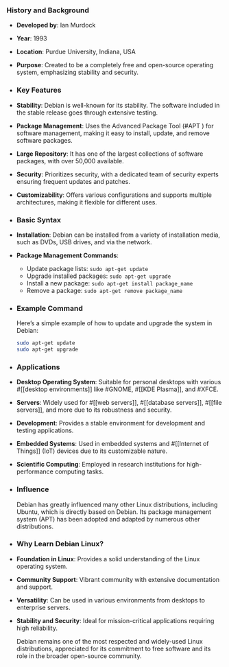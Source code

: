 ### **History and Background**
- **Developed by**: Ian Murdock
- **Year**: 1993
- **Location**: Purdue University, Indiana, USA
- **Purpose**: Created to be a completely free and open-source operating system, emphasizing stability and security.
- ### **Key Features**
- **Stability**: Debian is well-known for its stability. The software included in the stable release goes through extensive testing.
- **Package Management**: Uses the Advanced Package Tool (#APT ) for software management, making it easy to install, update, and remove software packages.
- **Large Repository**: It has one of the largest collections of software packages, with over 50,000 available.
- **Security**: Prioritizes security, with a dedicated team of security experts ensuring frequent updates and patches.
- **Customizability**: Offers various configurations and supports multiple architectures, making it flexible for different uses.
- ### **Basic Syntax**
- **Installation**: Debian can be installed from a variety of installation media, such as DVDs, USB drives, and via the network.
- **Package Management Commands**:
	- Update package lists: `sudo apt-get update`
	- Upgrade installed packages: `sudo apt-get upgrade`
	- Install a new package: `sudo apt-get install package_name`
	- Remove a package: `sudo apt-get remove package_name`
- ### **Example Command**
  
  Here’s a simple example of how to update and upgrade the system in Debian:
  
  ```sh
  sudo apt-get update
  sudo apt-get upgrade
  ```
- ### **Applications**
- **Desktop Operating System**: Suitable for personal desktops with various #[[desktop environments]] like #GNOME, #[[KDE Plasma]], and #XFCE.
- **Servers**: Widely used for #[[web servers]], #[[database servers]], #[[file servers]], and more due to its robustness and security.
- **Development**: Provides a stable environment for development and testing applications.
- **Embedded Systems**: Used in embedded systems and #[[Internet of Things]] (IoT) devices due to its customizable nature.
- **Scientific Computing**: Employed in research institutions for high-performance computing tasks.
- ### **Influence**
  
  Debian has greatly influenced many other Linux distributions, including Ubuntu, which is directly based on Debian. Its package management system (APT) has been adopted and adapted by numerous other distributions.
- ### **Why Learn Debian Linux?**
- **Foundation in Linux**: Provides a solid understanding of the Linux operating system.
- **Community Support**: Vibrant community with extensive documentation and support.
- **Versatility**: Can be used in various environments from desktops to enterprise servers.
- **Stability and Security**: Ideal for mission-critical applications requiring high reliability.
  
  Debian remains one of the most respected and widely-used Linux distributions, appreciated for its commitment to free software and its role in the broader open-source community.